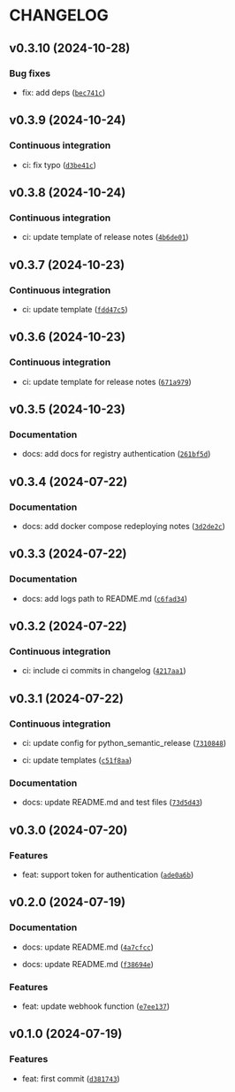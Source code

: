 # CHANGELOG

## v0.3.10 (2024-10-28)

### Bug fixes

* fix: add deps ([`bec741c`](https://github.com/HADB/docker-webhook/commit/bec741c85c52275e36986ab1eacd4a3d780f6799))

## v0.3.9 (2024-10-24)

### Continuous integration

* ci: fix typo ([`d3be41c`](https://github.com/HADB/docker-webhook/commit/d3be41cf96125354c9f732032d4174800c40b649))

## v0.3.8 (2024-10-24)

### Continuous integration

* ci: update template of release notes ([`4b6de01`](https://github.com/HADB/docker-webhook/commit/4b6de01e444da395209c8fa2a5663ae551098b7e))

## v0.3.7 (2024-10-23)

### Continuous integration

* ci: update template ([`fdd47c5`](https://github.com/HADB/docker-webhook/commit/fdd47c5d74b658aa49726271413fe4724cc451f3))

## v0.3.6 (2024-10-23)

### Continuous integration

* ci: update template for release notes ([`671a979`](https://github.com/HADB/docker-webhook/commit/671a979dcd26ebf8958775983e560ac0b90bdfb5))

## v0.3.5 (2024-10-23)

### Documentation

* docs: add docs for registry authentication ([`261bf5d`](https://github.com/HADB/docker-webhook/commit/261bf5da86864adbca5881af648fc5388ec3f099))

## v0.3.4 (2024-07-22)

### Documentation

* docs: add docker compose redeploying notes ([`3d2de2c`](https://github.com/HADB/docker-webhook/commit/3d2de2c1fb8497b170ba2c5e1a9e23c5dc1a0aae))

## v0.3.3 (2024-07-22)

### Documentation

* docs: add logs path to README.md ([`c6fad34`](https://github.com/HADB/docker-webhook/commit/c6fad34c766e18d1740c82ba3fb15037adcc1922))

## v0.3.2 (2024-07-22)

### Continuous integration

* ci: include ci commits in changelog ([`4217aa1`](https://github.com/HADB/docker-webhook/commit/4217aa1ab4bd362d862f9bf635e8565d836f1900))

## v0.3.1 (2024-07-22)

### Continuous integration

* ci: update config for python_semantic_release ([`7310848`](https://github.com/HADB/docker-webhook/commit/7310848a9e1ce40bffa8564587a83182de54cf03))

* ci: update templates ([`c51f8aa`](https://github.com/HADB/docker-webhook/commit/c51f8aa7cd52fcd597310be3776e6119b35cf047))

### Documentation

* docs: update README.md and test files ([`73d5d43`](https://github.com/HADB/docker-webhook/commit/73d5d43c1feb92e22cde005d6b61731dbf351df6))

## v0.3.0 (2024-07-20)

### Features

* feat: support token for authentication ([`ade0a6b`](https://github.com/HADB/docker-webhook/commit/ade0a6b6cc960853b356bd91b8293db24279c71e))

## v0.2.0 (2024-07-19)

### Documentation

* docs: update README.md ([`4a7cfcc`](https://github.com/HADB/docker-webhook/commit/4a7cfccc1d01c2afba4bfd49681e703ba6b93cf7))

* docs: update README.md ([`f38694e`](https://github.com/HADB/docker-webhook/commit/f38694e31e2dcc56616d0b8afc87860828ddc624))

### Features

* feat: update webhook function ([`e7ee137`](https://github.com/HADB/docker-webhook/commit/e7ee13710071295d5d518745e6ce1ecab3a945cb))

## v0.1.0 (2024-07-19)

### Features

* feat: first commit ([`d381743`](https://github.com/HADB/docker-webhook/commit/d381743490b539111f123582bd4bfd650c528c8e))
